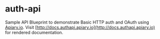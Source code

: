 auth-api
========

Sample API Blueprint to demonstrate Basic HTTP auth and OAuth using [Apiary.io](http://apiary.io). Visit [http://docs.authapi.apiary.io](http://docs.authapi.apiary.io) for rendered documentation.
